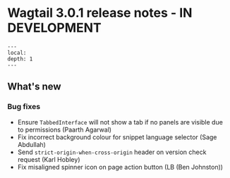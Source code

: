 # Wagtail 3.0.1 release notes - IN DEVELOPMENT

```{contents}
---
local:
depth: 1
---
```

## What's new

### Bug fixes

 * Ensure `TabbedInterface` will not show a tab if no panels are visible due to permissions (Paarth Agarwal)
 * Fix incorrect background colour for snippet language selector (Sage Abdullah)
 * Send `strict-origin-when-cross-origin` header on version check request (Karl Hobley)
 * Fix misaligned spinner icon on page action button (LB (Ben Johnston))

